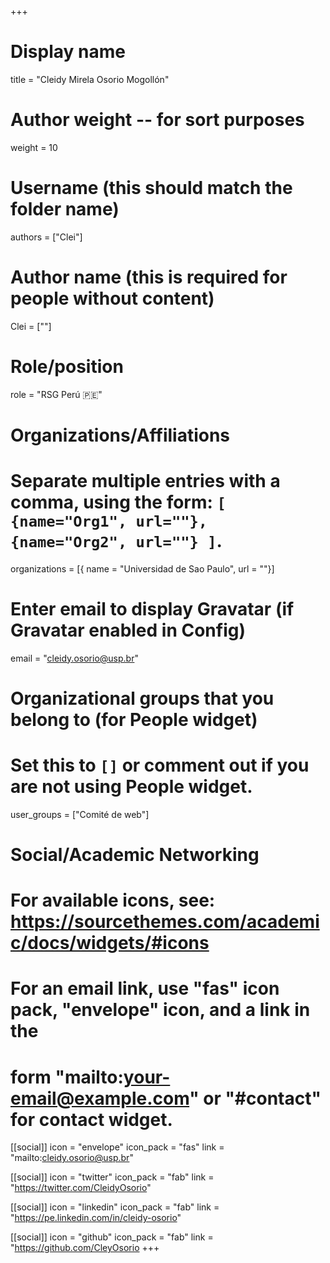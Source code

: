 +++
# Display name
title = "Cleidy Mirela Osorio Mogollón"

# Author weight -- for sort purposes
weight = 10

# Username (this should match the folder name)
authors = ["Clei"]

# Author name (this is required for people without content)
Clei = [""]

# Role/position
role = "RSG Perú :peru:"

# Organizations/Affiliations
#   Separate multiple entries with a comma, using the form: `[ {name="Org1", url=""}, {name="Org2", url=""} ]`.
organizations = [{ name = "Universidad de Sao Paulo", url = ""}]

# Enter email to display Gravatar (if Gravatar enabled in Config)
email = "cleidy.osorio@usp.br"

# Organizational groups that you belong to (for People widget)
#   Set this to `[]` or comment out if you are not using People widget.
user_groups = ["Comité de web"]

# Social/Academic Networking
# For available icons, see: https://sourcethemes.com/academic/docs/widgets/#icons
#   For an email link, use "fas" icon pack, "envelope" icon, and a link in the
#   form "mailto:your-email@example.com" or "#contact" for contact widget.

[[social]]
  icon = "envelope"
  icon_pack = "fas"
  link = "mailto:cleidy.osorio@usp.br"

  [[social]]
  icon = "twitter"
  icon_pack = "fab"
  link = "https://twitter.com/CleidyOsorio"

[[social]]
  icon = "linkedin"
  icon_pack = "fab"
  link = "https://pe.linkedin.com/in/cleidy-osorio"

[[social]]
   icon = "github"
  icon_pack = "fab"
  link = "https://github.com/CleyOsorio
+++